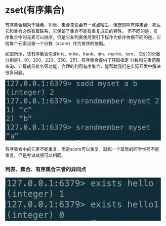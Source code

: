 # zset\(有序集合\)

有序集合相对于哈希、列表、集合来说会有一点点陌生，但既然叫有序集合，那么它和集合必然有着联系，它保留了集合不能有重复成员的特性， 但不同的是，有序集合中的元素可以排序。但是它和列表使用索引下标作为排序依据不同的是，它给每个元素设置一个分数（score）作为排序的依据。

如图所示，该有序集合包含kris、mike、frank、tim、martin、tom， 它们的分数分别是1、91、200、220、250、251，有序集合提供了获取指定 分数和元素范围查询、计算成员排名等功能，合理的利用有序集合，能帮助我们在实际开发中解决很多问题。

![](../../.gitbook/assets/image%20%2840%29.png)

有序集合中的元素不能重复，但是score可以重复，就和一个班里的同学学号不能重复，但是考试成绩可以相同。

### 列表、集合、有序集合三者的异同点

![](../../.gitbook/assets/image%20%2815%29.png)

